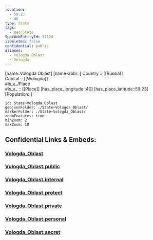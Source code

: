```yaml
---
location:
  - 59.23
  - 40
type: State
tags:
  - geo/State
SpocWebEntityId: 37124
isDeleted: false
confidential: public
aliases:
  - Vologda Oblast
  - Vologda
---
```

[name::Vologda Oblast] 
[name-abbr::] 
Country :: [[Russia]]  
Capital :: [[Wologda]]  
#is_a_/Place  
#is_a_ :: [[Place]] 
[has_place_longitude::40] 
[has_place_latitude::59.23] 
[Population::] 



```leaflet
id: State~Vologda_Oblast
geojsonFolder: ./State~Vologda_Oblast/
markerFolder: ./State~Vologda_Oblast/
zoomFeatures: true 
minZoom: 2 
maxZoom: 18
```


## Confidential Links & Embeds: 

### [Vologda_Oblast](/_Standards/Earth/Continent/Europe/Europe~East/Russia/Russia~NorthWest/Vologda_Oblast.md) 

### [Vologda_Oblast.public](/_public/Earth/Continent/Europe/Europe~East/Russia/Russia~NorthWest/Vologda_Oblast.public.md) 

### [Vologda_Oblast.internal](/_internal/Earth/Continent/Europe/Europe~East/Russia/Russia~NorthWest/Vologda_Oblast.internal.md) 

### [Vologda_Oblast.protect](/_protect/Earth/Continent/Europe/Europe~East/Russia/Russia~NorthWest/Vologda_Oblast.protect.md) 

### [Vologda_Oblast.private](/_private/Earth/Continent/Europe/Europe~East/Russia/Russia~NorthWest/Vologda_Oblast.private.md) 

### [Vologda_Oblast.personal](/_personal/Earth/Continent/Europe/Europe~East/Russia/Russia~NorthWest/Vologda_Oblast.personal.md) 

### [Vologda_Oblast.secret](/_secret/Earth/Continent/Europe/Europe~East/Russia/Russia~NorthWest/Vologda_Oblast.secret.md)

